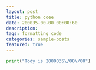 ```yaml
---
layout: post
title: python coee
date: 200035-00-00 00:00:60
description: 
tags: formatting code
categories: sample-posts
featured: true
---
```


```python
print("Tody is 2000035\/00\/00")
```